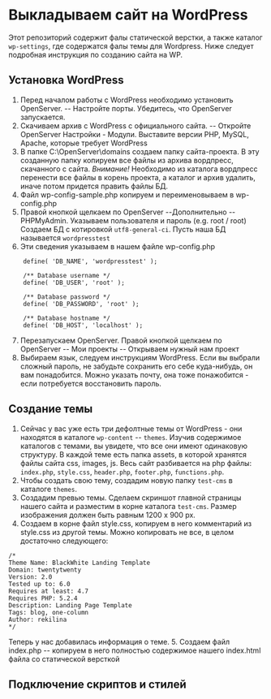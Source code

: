 # Выкладываем сайт на WordPress
Этот репозиторий содержит фалы статической верстки, а также каталог `wp-settings`, где содержатся фалы темы для Wordpress.
Ниже следует подробная инструкция по созданию сайта на WP.
## Установка WordPress
1. Перед началом работы с WordPress необходимо установить OpenServer. 
  -- Настройте порты. Убедитесь, что OpenServer запускается. 
2. Скачиваем архив с WordPress с официального сайта.
  -- Откройте OpenServer Настройки - Модули. Выставите версии PHP, MySQL, Apache, которые требует WordPress
3. В папке C:\OpenServer\domains создаем папку сайта-проекта. В эту созданную папку копируем все файлы из архива вордпресс, скачанного с сайта. *Внимание!* Необходимо из каталога вордпресс перенести все файлы в корень проекта, а каталог и архив удалить, иначе потом придется править файлы БД.
4. Файл wp-config-sample.php копируем и переименовываем в wp-config.php
5. Правой кнопкой щелкаем по OpenServer --Дополнительно -- PHPMyAdmin. 
  Указываем пользователя и пароль (e.g. root / root)
  Создаем БД с котировкой `utf8-general-ci`. Пусть наша БД называется `wordpresstest`
6. Эти сведения указываем в нашем файле wp-config.php
```
	define( 'DB_NAME', 'wordpresstest' );
	
	/** Database username */
	define( 'DB_USER', 'root' );
	
	/** Database password */
	define( 'DB_PASSWORD', 'root' );
	
	/** Database hostname */
	define( 'DB_HOST', 'localhost' );
```
7. Перезапускаем OpenServer. Правой кнопкой щелкаем по OpenServer -- Мои проекты -- Открываем нужный нам проект
8. Выбираем язык, следуем инструкциям WordPress. Если вы выбрали сложный пароль, не забудьте сохранить его себе куда-нибудь, он вам понадобится. Можно указать почту, она тоже понажобится - если потребуется восстановить пароль.

## Создание темы
1. Сейчас у вас уже есть три дефолтные темы от WordPress - они находятся в каталоге `wp-content` -- `themes`. Изучив содержимое каталогов с темами, вы увидете, что все они имеют одинаковую структуру. В каждой теме есть папка assets, в которой хранятся файлы сайта css, images, js. Весь сайт разбивается на php файлы: `index.php`, `style.css`, `header.php`, `footer.php`, `functions.php`. 
2. Чтобы создать свою тему, создадим новую папку `test-cms` в каталоге `themes`.
3. Создадим превью темы. Сделаем скриншот главной страницы нашего сайта и разместим в корне каталога `test-cms`. Размер изображения должен быть равным 1200 х 900 px.
4. Создаем в корне файл  style.css, копируем в него комментарий из style.css из другой темы. Можно копировать не все, в целом достаточно следующего:
```
/*
Theme Name: BlackWhite Landing Template
Domain: twentytwenty
Version: 2.0
Tested up to: 6.0
Requires at least: 4.7
Requires PHP: 5.2.4
Description: Landing Page Template
Tags: blog, one-column
Author: rekilina
*/
```
Теперь у нас добавилась информация о теме.
5. Создаем файл index.php -- копируем в него полностью содержимое нашего index.html файла со статической версткой

## Подключение скриптов и стилей



  



